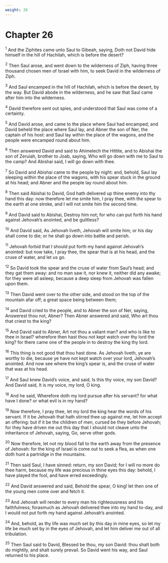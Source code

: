 ```yaml
---
weight: 26
---
```


# Chapter 26

<sup>1</sup> And the Ziphites came unto Saul to Gibeah, saying, Doth not David hide himself in the hill of Hachilah, which is before the desert? 

<sup>2</sup> Then Saul arose, and went down to the wilderness of Ziph, having three thousand chosen men of Israel with him, to seek David in the wilderness of Ziph. 

<sup>3</sup> And Saul encamped in the hill of Hachilah, which is before the desert, by the way. But David abode in the wilderness, and he saw that Saul came after him into the wilderness. 

<sup>4</sup> David therefore sent out spies, and understood that Saul was come of a certainty. 

<sup>5</sup> And David arose, and came to the place where Saul had encamped; and David beheld the place where Saul lay, and Abner the son of Ner, the captain of his host: and Saul lay within the place of the wagons, and the people were encamped round about him. 

<sup>6</sup> Then answered David and said to Ahimelech the Hittite, and to Abishai the son of Zeruiah, brother to Joab, saying, Who will go down with me to Saul to the camp? And Abishai said, I will go down with thee. 

<sup>7</sup> So David and Abishai came to the people by night: and, behold, Saul lay sleeping within the place of the wagons, with his spear stuck in the ground at his head; and Abner and the people lay round about him. 

<sup>8</sup> Then said Abishai to David, God hath delivered up thine enemy into thy hand this day: now therefore let me smite him, I pray thee, with the spear to the earth at one stroke, and I will not smite him the second time. 

<sup>9</sup> And David said to Abishai, Destroy him not; for who can put forth his hand against Jehovah’s anointed, and be guiltless? 

<sup>10</sup> And David said, As Jehovah liveth, Jehovah will smite him; or his day shall come to die; or he shall go down into battle and perish. 

<sup>11</sup> Jehovah forbid that I should put forth my hand against Jehovah’s anointed: but now take, I pray thee, the spear that is at his head, and the cruse of water, and let us go. 

<sup>12</sup> So David took the spear and the cruse of water from Saul’s head; and they gat them away: and no man saw it, nor knew it, neither did any awake; for they were all asleep, because a deep sleep from Jehovah was fallen upon them. 

<sup>13</sup> Then David went over to the other side, and stood on the top of the mountain afar off; a great space being between them; 

<sup>14</sup> and David cried to the people, and to Abner the son of Ner, saying, Answerest thou not, Abner? Then Abner answered and said, Who art thou that criest to the king? 

<sup>15</sup> And David said to Abner, Art not thou a valiant man? and who is like to thee in Israel? wherefore then hast thou not kept watch over thy lord the king? for there came one of the people in to destroy the king thy lord. 

<sup>16</sup> This thing is not good that thou hast done. As Jehovah liveth, ye are worthy to die, because ye have not kept watch over your lord, Jehovah’s anointed. And now see where the king’s spear is, and the cruse of water that was at his head. 

<sup>17</sup> And Saul knew David’s voice, and said, Is this thy voice, my son David? And David said, It is my voice, my lord, O king. 

<sup>18</sup> And he said, Wherefore doth my lord pursue after his servant? for what have I done? or what evil is in my hand? 

<sup>19</sup> Now therefore, I pray thee, let my lord the king hear the words of his servant. If it be Jehovah that hath stirred thee up against me, let him accept an offering: but if it be the children of men, cursed be they before Jehovah; for they have driven me out this day that I should not cleave unto the inheritance of Jehovah, saying, Go, serve other gods. 

<sup>20</sup> Now therefore, let not my blood fall to the earth away from the presence of Jehovah: for the king of Israel is come out to seek a flea, as when one doth hunt a partridge in the mountains. 

<sup>21</sup> Then said Saul, I have sinned: return, my son David; for I will no more do thee harm, because my life was precious in thine eyes this day: behold, I have played the fool, and have erred exceedingly. 

<sup>22</sup> And David answered and said, Behold the spear, O king! let then one of the young men come over and fetch it. 

<sup>23</sup> And Jehovah will render to every man his righteousness and his faithfulness; forasmuch as Jehovah delivered thee into my hand to-day, and I would not put forth my hand against Jehovah’s anointed. 

<sup>24</sup> And, behold, as thy life was much set by this day in mine eyes, so let my life be much set by in the eyes of Jehovah, and let him deliver me out of all tribulation. 

<sup>25</sup> Then Saul said to David, Blessed be thou, my son David: thou shalt both do mightily, and shalt surely prevail. So David went his way, and Saul returned to his place. 


